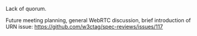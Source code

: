 Lack of quorum.

Future meeting planning, general WebRTC discussion, brief introduction of URN issue: https://github.com/w3ctag/spec-reviews/issues/117



